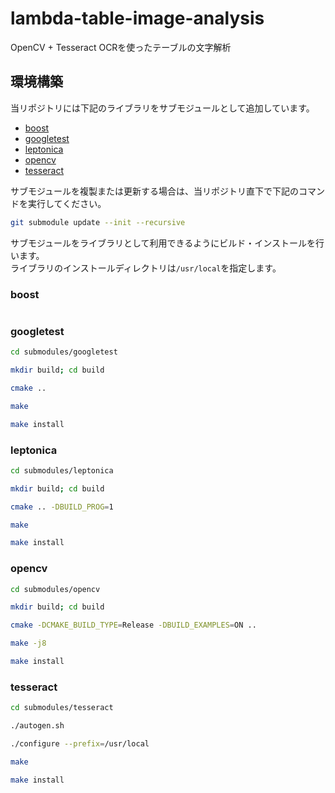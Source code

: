 # lambda-table-image-analysis
OpenCV + Tesseract OCRを使ったテーブルの文字解析


## 環境構築

当リポジトリには下記のライブラリをサブモジュールとして追加しています。  

 - [boost](https://www.boost.org/doc/libs/1_75_0/more/getting_started/unix-variants.html)
 - [googletest](https://github.com/google/googletest/blob/master/googletest/README.md)
 - [leptonica](http://www.leptonica.org/source/README.html)
 - [opencv](https://docs.opencv.org/master/df/d65/tutorial_table_of_content_introduction.html)
 - [tesseract](https://tesseract-ocr.github.io/tessdoc/Compiling.html)

サブモジュールを複製または更新する場合は、当リポジトリ直下で下記のコマンドを実行してください。

```sh
git submodule update --init --recursive
```

サブモジュールをライブラリとして利用できるようにビルド・インストールを行います。  
ライブラリのインストールディレクトリは`/usr/local`を指定します。

### boost

```sh
```
### googletest

```sh
cd submodules/googletest

mkdir build; cd build

cmake ..

make

make install
```

### leptonica

```sh
cd submodules/leptonica

mkdir build; cd build

cmake .. -DBUILD_PROG=1

make

make install
```

### opencv

```sh
cd submodules/opencv

mkdir build; cd build

cmake -DCMAKE_BUILD_TYPE=Release -DBUILD_EXAMPLES=ON ..

make -j8

make install
```

### tesseract

```sh
cd submodules/tesseract

./autogen.sh

./configure --prefix=/usr/local

make

make install
```
